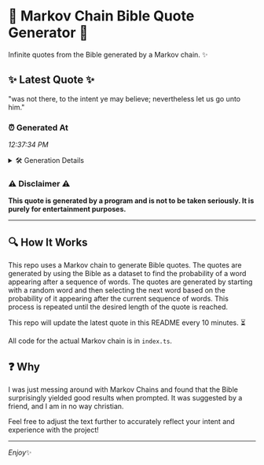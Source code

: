 # 📖 Markov Chain Bible Quote Generator 📖

Infinite quotes from the Bible generated by a Markov chain. ✨

## ✨ Latest Quote ✨
"was not there, to the intent ye may believe; nevertheless let us go unto him."

### ⏰ Generated At
*12:37:34 PM*

<details>
    <summary>🛠️ Generation Details</summary>
    <p>
        <strong>🌱 Seed:</strong> was<br>
        <strong>🔄 Iterations:</strong> 14<br>
        <strong>📜 Context History:</strong><br>[ was ]: not<br>[ was, not ]: there,<br>[ was, not, there, ]: to<br>[ was, not, there,, to ]: the<br>[ was, not, there,, to, the ]: intent<br>[ was, not, there,, to, the, intent ]: ye<br>[ not, there,, to, the, intent, ye ]: may<br>[ there,, to, the, intent, ye, may ]: believe;<br>[ to, the, intent, ye, may, believe; ]: nevertheless<br>[ the, intent, ye, may, believe;, nevertheless ]: let<br>[ intent, ye, may, believe;, nevertheless, let ]: us<br>[ ye, may, believe;, nevertheless, let, us ]: go<br>[ may, believe;, nevertheless, let, us, go ]: unto<br>[ believe;, nevertheless, let, us, go, unto ]: him.<br>
    </p>
</details>

### ⚠️ Disclaimer ⚠️
**This quote is generated by a program and is not to be taken seriously. It is purely for entertainment purposes.**

---

## 🔍 How It Works

This repo uses a Markov chain to generate Bible quotes. The quotes are generated by using the Bible as a dataset to find the probability of a word appearing after a sequence of words. The quotes are generated by starting with a random word and then selecting the next word based on the probability of it appearing after the current sequence of words. This process is repeated until the desired length of the quote is reached.

This repo will update the latest quote in this README every 10 minutes. ⏳

All code for the actual Markov chain is in `index.ts`.

## ❓ Why

I was just messing around with Markov Chains and found that the Bible surprisingly yielded good results when prompted. 
It was suggested by a friend, and I am in no way christian.

Feel free to adjust the text further to accurately reflect your intent and experience with the project!

---

*Enjoy*✨
